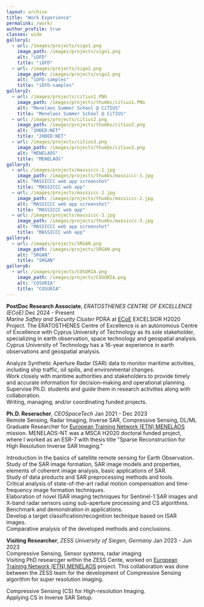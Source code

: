 ```yaml
---
layout: archive
title: "Work Experience"
permalink: /work/
author_profile: true
classes: wide
gallery1:
  - url: /images/projects/vigo1.png
    image_path: /images/projects/vigo1.png
    alt: "iDFD"
    title: "iDFD"
  - url: /images/projects/vigo2.png
    image_path: /images/projects/vigo2.png
    alt: "iDFD-samples"
    title: "iDFD-samples"
gallery2:
  - url: /images/projects/citius1.PNG
    image_path: /images/projects/thumbs/citius1.PNG
    alt: "Menelaos Summer School @ CiTIUS"
    title: "Menelaos Summer School @ CiTIUS"
  - url: /images/projects/citius2.png
    image_path: /images/projects/thumbs/citius2.png
    alt: "2HDED:NET"
    title: "2HDED:NET"
  - url: /images/projects/citius3.png
    image_path: /images/projects/thumbs/citius3.png
    alt: "MENELAOS"
    title: "MENELAOS"
gallery3:
  - url: /images/projects/massiccc-1.jpg
    image_path: /images/projects/thumbs/massiccc-1.jpg
    alt: "MASSICCC web app screenshot"
    title: "MASSICCC web app"
  - url: /images/projects/massiccc-2.jpg
    image_path: /images/projects/thumbs/massiccc-2.jpg
    alt: "MASSICCC web app screenshot"
    title: "MASSICCC web app"
  - url: /images/projects/massiccc-3.jpg
    image_path: /images/projects/thumbs/massiccc-3.jpg
    alt: "MASSICCC web app screenshot"
    title: "MASSICCC web app"
gallery4:
  - url: /images/projects/SRGAN.png
    image_path: /images/projects/SRGAN.png
    alt: "SRGAN"
    title: "SRGAN"
gallery6:
  - url: /images/projects/COSURIA.png
    image_path: /images/projects/COSURIA.png
    alt: "COSURIA"
    title: "COSURIA"  
---
```

**PostDoc Research Associate**, *ERATOSTHENES CENTRE OF EXCELLENCE (ECoE)* <span class="pull-right">Dec 2024 - Present </span>  
<span class="small-grey"><i class="fas fa-tools" aria-hidden="true"></i> *Marine Saftey and Security Cluster* </span>
PDRA at [ECoE](https://eratosthenes.org.cy/team/muhammad-amjad-iqbal/) EXCELSIOR H2020 Project. The ERATOSTHENES Centre of Excellence is an autonomous Centre of Excellence with
Cyprus University of Technology as its sole stakeholder, specializing in earth observation, space technology and geospatial analysis. Cyprus University of Technology has a 16-year experience in earth observations and geospatial analysis.

<i class="fas fa-plus small-grey"></i> Analyze Synthetic Aperture Radar (SAR) data to monitor maritime activities, including ship traffic, oil spills, and environmental changes. <br>
<i class="fas fa-plus small-grey"></i> Work closely with maritime authorities and stakeholders to provide timely and accurate information for decision-making and operational planning. <br>
<i class="fas fa-plus small-grey"></i> Supervise Ph.D. students and guide them in research activities along with collaboration. <br>
<i class="fas fa-plus small-grey"></i> Writing, managing, and/or coordinating funded projects. <br>


**Ph.D. Reseracher**, *CEOSpaceTech* <span class="pull-right">Jan 2021 - Dec 2023</span>  
<span class="small-grey"><i class="fas fa-tools" aria-hidden="true"></i> Remote Sensing, Radar Imaging, Inverse SAR, Compressive Sensing, DL/ML </span>  
Graduate Researcher for [European Training Network (ETN) MENELAOS](https://www.menelaos-nt.eu/) mission. MENELAOS-NT was a MSCA H2020 doctoral funded project, where I worked as an ESR-7 with thesis title "Sparse Reconstruction for High Resolution Inverse SAR Imaging."

<i class="fas fa-plus small-grey"></i> Introduction in the basics of satellite remote sensing for Earth Observation. <br>
<i class="fas fa-plus small-grey"></i> Study of the SAR image formation, SAR image models and properties, elements of coherent image analysis, basic applications of SAR. <br>
<i class="fas fa-plus small-grey"></i> Study of data products and SAR preprocessing methods and tools. <br>
<i class="fas fa-plus small-grey"></i> Critical analysis of state-of-the-art radial motion compensation and time-frequency image formation techniques. <br>
<i class="fas fa-plus small-grey"></i> Elaboration of novel ISAR imaging techniques for Sentinel-1 SAR images and X-band radar sensors using sub-aperture processing and CS algorithms. Benchmark and demonstration in applications. <br>
<i class="fas fa-plus small-grey"></i> Develop a target classification/recognition technique based on ISAR images. <br>
<i class="fas fa-plus small-grey"></i> Comparative analysis of the developed methods and conclusions. <br>

**Visiting Researcher**, *ZESS University of Siegen, Germany* <span class="pull-right">Jan 2023 - Jun 2023</span>  
<span class="small-grey"><i class="fas fa-tools" aria-hidden="true"></i>  Compressive Sensing, Sensor systems, radar imaging </span>  
Visiting PhD researcger within the ZESS Cente, worked on [European Training Network (ETN) MENELAOS](https://www.menelaos-nt.eu/) project. This collaboration was done between the ZESS team for the development of Compressive Sensing algorithm for super resolution imaging. 

<i class="fas fa-plus small-grey"></i>  Compressive Sensing (CS) for High-resolution Imaging. <br>
<i class="fas fa-plus small-grey"></i>  Applying CS in Inverse SAR Setup. <br>


<script src="https://cdn.jsdelivr.net/npm/aos@2.3.1/dist/aos.js"></script>
<link href="https://cdn.jsdelivr.net/npm/aos@2.3.1/dist/aos.css" rel="stylesheet">
<script>
  AOS.init();
</script>

